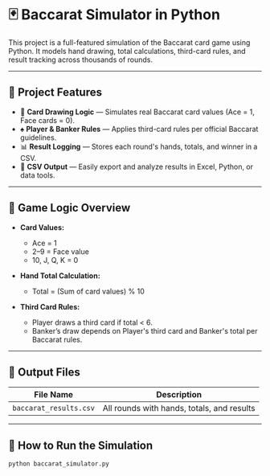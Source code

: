 # 🃏 Baccarat Simulator in Python

This project is a full-featured simulation of the Baccarat card game using Python. It models hand drawing, total calculations, third-card rules, and result tracking across thousands of rounds. 

---

## 📂 Project Features

- 🎴 **Card Drawing Logic** — Simulates real Baccarat card values (Ace = 1, Face cards = 0).
- ♠️ **Player & Banker Rules** — Applies third-card rules per official Baccarat guidelines.
- 📊 **Result Logging** — Stores each round's hands, totals, and winner in a CSV.
- 💾 **CSV Output** — Easily export and analyze results in Excel, Python, or data tools.

---

## 🧠 Game Logic Overview

- **Card Values:**
  - Ace = 1
  - 2–9 = Face value
  - 10, J, Q, K = 0

- **Hand Total Calculation:**
  - Total = (Sum of card values) % 10

- **Third Card Rules:**
  - Player draws a third card if total < 6.
  - Banker’s draw depends on Player's third card and Banker's total per Baccarat rules.

---

## 📁 Output Files

| File Name              | Description                                |
|------------------------|--------------------------------------------|
| `baccarat_results.csv` | All rounds with hands, totals, and results |

---

## 🧪 How to Run the Simulation

```bash
python baccarat_simulator.py
